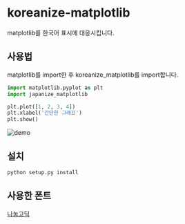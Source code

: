 # koreanize-matplotlib
matplotlib를 한국어 표시에 대응시킵니다.

## 사용법
matplotlib를 import한 후 koreanize_matplotlib를 import합니다.

```python
import matplotlib.pyplot as plt
import japanize_matplotlib

plt.plot([1, 2, 3, 4])
plt.xlabel('간단한 그래프')
plt.show()
```


![demo](https://github.com/ychoi-kr/japanize-matplotlib/raw/master/demo.png "demo")

## 설치
```sh
python setup.py install
```

## 사용한 폰트
[나눔고딕](https://hangeul.naver.com/2021/fonts/nanum)

